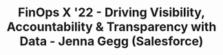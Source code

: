 ---
title: FinOps X '22 - Driving Visibility, Accountability & Transparency with Data - Jenna Gegg (Salesforce)
description: Learn about Tableau’s cloud cost management journey, powered by publishing the AWS CUR as a Tableau Data Source. Jenna shared lessons learned and best practices in driving action with data from her 5+ years in FinOps.
date-added: Nov 2022
type: Video
source: Foundation Contribution
label: FinOps X
link: https://www.youtube.com/watch?v=wExhrtQwrGc&list=PLUSCToibAswmu2V2rbm3ZjTLw3OZ9F2SB&index=17
framework-capabilities:
  - capability_showback
  - capability_chargeback
  - capability_decision-accountability-structure
framework-persona:
  - finance
  - practitioner
framework-maturity:
  - walk
  - crawl
cloud-provider:
  - AWS
permalink: /resources/not-here/
weight: 30
listing: true
---